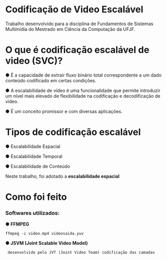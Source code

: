 # Codificação de Video Escalável

Trabalho desenvolvido para a disciplina de Fundamentos de Sistemas Multimídia do Mestrado em Ciência da Computação da UFJF.

# O que é codificação escalável de video (SVC)?

● É a capacidade de extrair fluxo binário total correspondente a um dado conteúdo
codificado em certas condições. 

● A escalabilidade de vídeo é uma funcionalidade que permite introduzir um nível
mais elevado de flexibilidade na codificação e decodificação de vídeo. 

● É um conceito promissor e com diversas aplicações.

# Tipos de codificação escalável
● Escalabilidade Espacial

● Escalabilidade Temporal

● Escalabilidade de Conteúdo

Neste trabalho, foi adotado a <b>escalabilidade espacial</b>

# Como foi feito

<h3>Softwares utilizados:</h3>

<b>● FFMPEG</b>

    ffmpeg -i video.mp4 videosaida.yuv

<b>● JSVM (Joint Scalable Video Model)</b>

     desenvolvido pelo JVT (Joint Video Team) codificação das camadas
